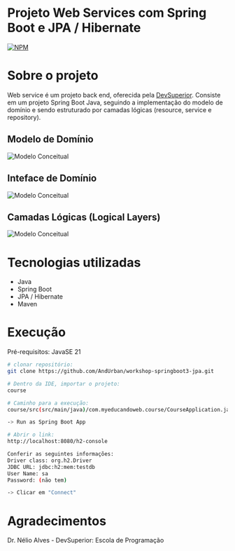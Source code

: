 # Projeto Web Services com Spring Boot e JPA / Hibernate
[![NPM](https://img.shields.io/npm/l/react)](https://github.com/AndUrban/workshop-springboot3-jpa/blob/main/LICENSE)


# Sobre o projeto

Web service é um projeto back end, oferecida pela [DevSuperior](https://devsuperior.com "Site da DevSuperior").
Consiste em um projeto Spring Boot Java, seguindo a implementação do modelo de domínio e sendo estruturado por 
camadas lógicas (resource, service e repository).


## Modelo de Domínio
![Modelo Conceitual](https://github.com/AndUrban/Assets/blob/main/Assets/webServicesSpringBoot_1.png)
## Inteface de Domínio
![Modelo Conceitual](https://github.com/AndUrban/Assets/blob/main/Assets/webServicesSpringBoot_2.png)
## Camadas Lógicas (Logical Layers)
![Modelo Conceitual](https://github.com/AndUrban/Assets/blob/main/Assets/webServicesSpringBoot_3.png)

# Tecnologias utilizadas
- Java
- Spring Boot
- JPA / Hibernate
- Maven

# Execução
Pré-requisitos: JavaSE 21

```bash
# clonar repositório:
git clone https://github.com/AndUrban/workshop-springboot3-jpa.git

# Dentro da IDE, importar o projeto:
course

# Caminho para a execução:
course/src(src/main/java)/com.myeducandoweb.course/CourseApplication.java

-> Run as Spring Boot App

# Abrir o link:
http://localhost:8080/h2-console

Conferir as seguintes informações:
Driver class: org.h2.Driver
JDBC URL: jdbc:h2:mem:testdb
User Name: sa
Password: (não tem)

-> Clicar em "Connect"
```

# Agradecimentos
Dr. Nélio Alves - DevSuperior: Escola de Programação
